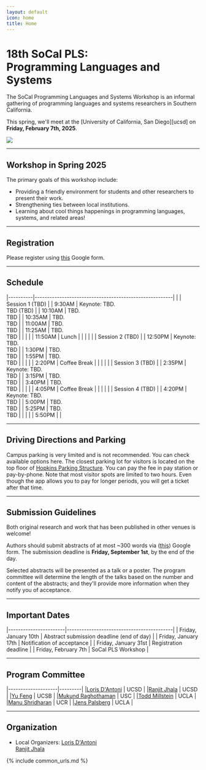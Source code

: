 ```yaml
---
layout: default
icon: home
title: Home
---
```


# 18th SoCal PLS: <br> Programming Languages and Systems

The SoCal Programming Languages and Systems Workshop is an informal gathering of
programming languages and systems researchers in Southern California.

This spring, we'll meet at the [University of California, San Diego][ucsd] on
**Friday, February 7th, 2025**.

<img src="https://www.everydaycalifornia.com/cdn/shop/articles/unnamed_be0d7cf0-c8fc-4196-b3f3-2f8cc523de71.jpg?v=1664907751&width=1400">

---

## Workshop in Spring 2025

The primary goals of this workshop include:

* Providing a friendly environment for students and other researchers to present
  their work.
* Strengthening ties between local institutions.
* Learning about cool things happenings in programming languages, systems, and related areas!

---

## Registration

Please register using [this](urltogohere) Google form.

---


## Schedule

|----------|--------------------------------------------------------|
|          | Session 1 (TBD)               |
| 9:30AM   | Keynote: TBD. <br> TBD (TBD) |
| 10:10AM  | TBD. <br> TBD  |
| 10:35AM    | TBD. <br> TBD |
| 11:00AM   | TBD. <br> TBD |
| 11:25AM | TBD. <br> TBD |
|          |                                                        |
| 11:50AM  | Lunch                                                  |
|          |                                                        |
|          | Session 2 (TBD)                                   |
| 12:50PM  | Keynote: TBD. <br> TBD  |
| 1:30PM   | TBD. <br> TBD  |
| 1:55PM   | TBD. <br> TBD  |
|          |                                                        |
| 2:20PM   | Coffee Break                                           |
|          |                                                        |
|          | Session 3 (TBD)                              |
| 2:35PM   | Keynote: TBD. <br> TBD  |
| 3:15PM   | TBD. <br> TBD  |
| 3:40PM   | TBD. <br> TBD  |
|          |                                                        |
| 4:05PM   | Coffee Break                                           |
|          |                                                        |
|          | Session 4 (TBD)                              |
| 4:20PM   | Keynote: TBD. <br> TBD  |
| 5:00PM   | TBD. <br> TBD  |
| 5:25PM   | TBD. <br> TBD  |
|          |                                                        |
| 5:50PM   |                                            |


---

## Driving Directions and Parking

Campus parking is very limited and is not recommended. You can check available options here. The closest parking lot for visitors is located on the top floor of [Hopkins Parking Structure](https://www.google.com/maps/place/Hopkins+Parking/@32.8837791,-117.2419775,17z/data=!3m1!4b1!4m6!3m5!1s0x80dc06c1e6156103:0xc6690b999c002d97!8m2!3d32.8837791!4d-117.2394026!16s%2Fg%2F1jky0r__3?entry=tts). You can pay the fee in pay station or pay-by-phone. Note that most visitor spots are limited to two hours. Even though the app allows you to pay for longer periods, you will get a ticket after that time.


---
## Submission Guidelines

Both original research and work that has been published in other venues is welcome!

Authors should submit abstracts of at most ~300 words via ([this](tbd)) Google form. The submission deadline is **Friday, September 1st**, by the end of the day.

Selected abstracts will be presented as a talk or a poster. The program
committee will determine the length of the talks based on the number and content
of the abstracts; and they'll provide more information when they notify you of
acceptance.

---

## Important Dates

|-----------------------|-------------------------------------------|
| Friday, January 10th  | Abstract submission deadline (end of day) |
| Friday, January 17th  | Notification of acceptance                |
| Friday, January 31st  | Registration deadline                     |
| Friday, February 7th  | SoCal PLS Workshop                        |

---

## Program Committee

|--------------------|---------|
|[Loris D'Antoni](https://cseweb.ucsd.edu/~ldantoni/)               | UCSD     |
|[Ranjit Jhala](https://ranjitjhala.github.io/) | UCSD  |
|[Yu Feng](https://fredfeng.github.io/) | UCSB  |
|[Mukund Raghothaman](https://r-mukund.github.io/) | USC |
|[Todd Millstein](http://web.cs.ucla.edu/~todd/) | UCLA  |
|[Manu Shridharan](https://manu.sridharan.net/) | UCR  |
|[Jens Palsberg](https://web.cs.ucla.edu/~palsberg/) | UCLA  |

---


## Organization

<!--* Mailing List: socal@lists.ucla.edu
  [(subscribe)](http://lists.ucla.edu/cgi-bin/mailman/listinfo/socal)
  -->  
* Local Organizers:
  [Loris D'Antoni](https://cseweb.ucsd.edu/~ldantoni/)  
[Ranjit Jhala](https://ranjitjhala.github.io/)  

{% include common_urls.md %}
